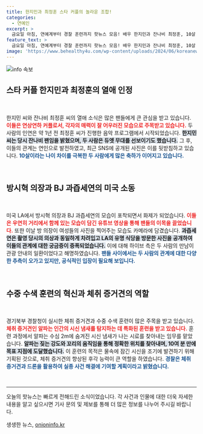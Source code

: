 ```yaml
---
title: 한지민과 최정훈 스타 커플의 놀라운 조합!
categories:
  - 연예인
excerpt: >
  금요일 아침, 연예계부터 경찰 훈련까지 핫뉴스 모음! 배우 한지민과 잔나비 최정훈, 10살 나이 차 극복하고 열애 인정! 방시혁, LA서 BJ 과즙세연과의 의혹은 관광 안내? 경기북부 경찰, 체취 증거견 훈련으로 실종 수색 성과! 클릭해 자세히 알아보세요!
feature_text: >
  금요일 아침, 연예계부터 경찰 훈련까지 핫뉴스 모음! 배우 한지민과 잔나비 최정훈, 10살 나이 차 극복하고 열애 인정! 방시혁, LA서 BJ 과즙세연과의 의혹은 관광 안내? 경기북부 경찰, 체취 증거견 훈련으로 실종 수색 성과! 클릭해 자세히 알아보세요!
image: 'https://www.behealthy4u.com/wp-content/uploads/2024/06/koreanews.jpg'
---
```


<p><img src="https://www.behealthy4u.com/wp-content/uploads/2024/06/koreanews.jpg" alt="info 속보" /></p>

<h2 data-ke-size="size26">스타 커플 한지민과 최정훈의 열애 인정</h2>

<p data-ke-size="size16">&nbsp;</p>

<p>한지민 씨와 잔나비 최정훈 씨의 열애 소식은 많은 팬들에게 큰 관심을 받고 있습니다. <b><span style="color: #ee2323;">이들은 연상연하 커플로서, 각자의 매력이 잘 어우러진 모습으로 주목받고 있습니다.</span></b> 두 사람의 인연은 약 1년 전 최정훈 씨가 진행한 음악 프로그램에서 시작되었습니다. <b><span style="background-color: #21538527;">한지민 씨는 당시 잔나비 팬임을 밝혔으며, 두 사람은 듀엣 무대를 선보이기도 했습니다.</span></b> 그 후, 이들의 관계는 연인으로 발전하였고, 최근 SNS에 공개된 사진은 이를 뒷받침하고 있습니다. <b><span style="color: #1a5490;">10살이라는 나이 차이를 극복한 두 사람에게 많은 축하가 이어지고 있습니다.</span></b> </p>

<p data-ke-size="size16">&nbsp;</p>

<h2 data-ke-size="size26">방시혁 의장과 BJ 과즙세연의 미국 소동</h2>

<p data-ke-size="size16">&nbsp;</p>

<p>미국 LA에서 방시혁 의장과 BJ 과즙세연의 모습이 포착되면서 화제가 되었습니다. <b><span style="color: #ee2323;">이들은 우연히 거리에서 함께 있는 모습이 담긴 유튜브 영상을 통해 팬들의 이목을 끌었습니다.</span></b> 또한 이날 방 의장이 여성들의 사진을 찍어주는 모습도 카메라에 담겼습니다. <b><span style="background-color: #21538527;">과즙세연은 촬영 당시의 의상과 동일하게 차려입고 LA의 유명 식당을 방문한 사진을 공개하여 이들의 관계에 대한 궁금증이 증폭되었습니다.</span></b> 이에 대해 하이브 측은 두 사람의 만남이 관광 안내의 일환이었다고 해명하였습니다. <b><span style="color: #1a5490;">팬들 사이에서는 두 사람의 관계에 대한 다양한 추측이 오가고 있지만, 공식적인 입장이 필요해 보입니다.</span></b> </p>

<p data-ke-size="size16">&nbsp;</p>

<h2 data-ke-size="size26">수중 수색 훈련의 혁신과 체취 증거견의 역할</h2>

<p data-ke-size="size16">&nbsp;</p>

<p>경기북부 경찰청이 실시한 체취 증거견과 수중 수색 훈련이 많은 주목을 받고 있습니다. <b><span style="color: #ee2323;">체취 증거견인 알파는 인간의 시신 냄새를 탐지하는 데 특화된 훈련을 받고 있습니다.</span></b> 훈련 과정에서 알파는 수심 2m에 숨겨진 시신 냄새가 나는 시료를 찾아내는 임무를 맡았습니다. <b><span style="background-color: #21538527;">알파는 짖는 강도와 꼬리의 움직임을 통해 정확한 위치를 찾아내며, 10여 분 만에 목표 지점에 도달했습니다.</span></b> 이 훈련의 목적은 물속에 잠긴 시신을 조기에 발견하기 위해 기획된 것으로, 체취 증거견의 향상된 후각 능력이 큰 역할을 하였습니다. <b><span style="color: #1a5490;">경찰은 체취 증거견과 드론을 활용하여 실종 사건 해결에 기여할 계획이라고 밝혔습니다.</span></b> </p>

<p data-ke-size="size16">&nbsp;</p>

<hr />

<p data-ke-size="size16">오늘의 핫뉴스는 빠르게 전해드린 소식이었습니다. 각 사건과 인물에 대한 더욱 자세한 내용을 알고 싶으시면 기사 문의 및 제보를 통해 더 많은 정보를 나누어 주시길 바랍니다.</p>
생생한 뉴스, <a href="https://onioninfo.kr" rel="dofollow">onioninfo.kr</a>



